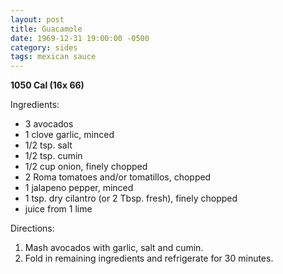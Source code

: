 ```yaml
---
layout: post
title: Guacamole
date: 1969-12-31 19:00:00 -0500
category: sides
tags: mexican sauce
---
```

<b>1050 Cal (16x 66)</b>
  
Ingredients:  
<ul>
 	<li>3 avocados</li>
 	<li>1 clove garlic, minced</li>
 	<li>1/2 tsp. salt</li>
 	<li>1/2 tsp. cumin</li>
 	<li>1/2 cup onion, finely chopped</li>
 	<li>2 Roma tomatoes and/or tomatillos, chopped</li>
 	<li>1 jalapeno pepper, minced</li>
 	<li>1 tsp. dry cilantro (or 2 Tbsp. fresh), finely chopped</li>
 	<li>juice from 1 lime</li>
</ul>
Directions:  
<ol>
 	<li>Mash avocados with garlic, salt and cumin.</li>
 	<li>Fold in remaining ingredients and refrigerate for 30 minutes.</li>
</ol>
